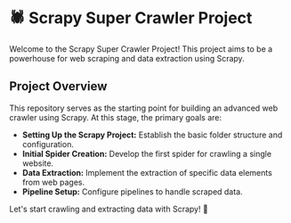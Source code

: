 # 🕷️ Scrapy Super Crawler Project

Welcome to the Scrapy Super Crawler Project! This project aims to be a powerhouse for web scraping and data extraction using Scrapy.

## Project Overview

This repository serves as the starting point for building an advanced web crawler using Scrapy. At this stage, the primary goals are:

- **Setting Up the Scrapy Project:** Establish the basic folder structure and configuration.
- **Initial Spider Creation:** Develop the first spider for crawling a single website.
- **Data Extraction:** Implement the extraction of specific data elements from web pages.
- **Pipeline Setup:** Configure pipelines to handle scraped data.





Let's start crawling and extracting data with Scrapy! 🚀